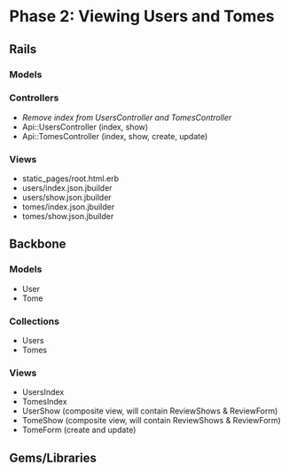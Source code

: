 # Phase 2: Viewing Users and Tomes

## Rails
### Models

### Controllers
* *Remove index from UsersController and TomesController*
* Api::UsersController (index, show)
* Api::TomesController (index, show, create, update)

### Views
* static_pages/root.html.erb
* users/index.json.jbuilder
* users/show.json.jbuilder
* tomes/index.json.jbuilder
* tomes/show.json.jbuilder

## Backbone
### Models
* User
* Tome

### Collections
* Users
* Tomes

### Views
* UsersIndex
* TomesIndex
* UserShow (composite view, will contain ReviewShows & ReviewForm)
* TomeShow (composite view, will contain ReviewShows & ReviewForm)
* TomeForm (create and update)

## Gems/Libraries
